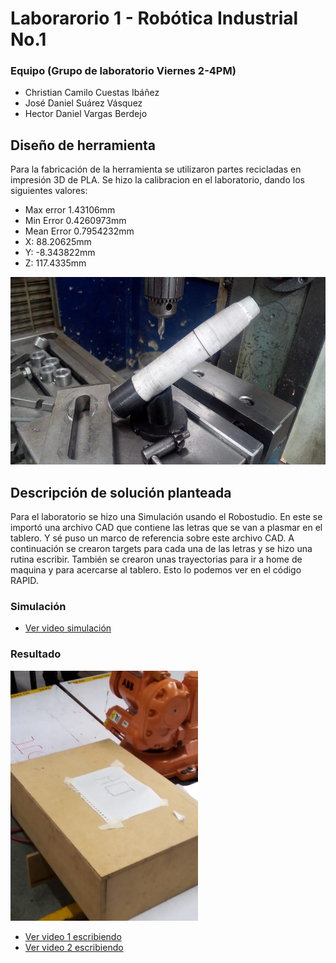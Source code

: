 # Laborarorio 1 - Robótica Industrial No.1

### Equipo (Grupo de laboratorio Viernes 2-4PM)
- Christian Camilo Cuestas Ibáñez
- José Daniel Suárez Vásquez
- Hector Daniel Vargas Berdejo

## Diseño de herramienta
Para la fabricación de la herramienta se utilizaron partes recicladas en impresión 3D de PLA. Se hizo la calibracion en el laboratorio, dando los siguientes valores:

- Max error   1.43106mm
- Min Error   0.4260973mm
- Mean Error  0.7954232mm
- X:          88.20625mm
- Y:          -8.343822mm
- Z:          117.4335mm

<img src="HERRAMIENTA/Mecanizado 1.jpeg"  width="530" height="300">

## Descripción de solución planteada
Para el laboratorio se hizo una Simulación usando el Robostudio. En este se importó una archivo CAD que contiene las letras que se van a plasmar en el tablero. Y sé puso un marco de referencia sobre este archivo CAD. A continuación se crearon targets para cada una de las letras  y se hizo una rutina escribir. También se crearon unas trayectorias para ir a home de maquina y para acercarse al tablero. Esto lo podemos ver en el código RAPID.


### Simulación

- [Ver video simulación](/MULTIMEDIA/Simulacion.mp4)

### Resultado

<img src="MULTIMEDIA/Resultado2.jpg"  width="300" height="400">

- [Ver video 1 escribiendo](/MULTIMEDIA/PrimeraEscritura.mp4)
- [Ver video 2 escribiendo](/MULTIMEDIA/SegundaEscritura.mp4)
